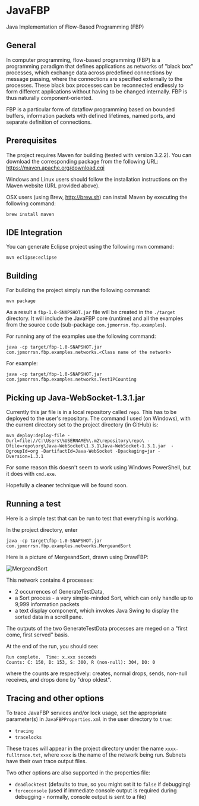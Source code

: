 JavaFBP
===

Java Implementation of Flow-Based Programming (FBP)


General
---

In computer programming, flow-based programming (FBP) is a programming paradigm that defines applications as networks of "black box" processes, which exchange data across predefined connections by message passing, where the connections are specified externally to the processes. These black box processes can be reconnected endlessly to form different applications without having to be changed internally. FBP is thus naturally component-oriented.

FBP is a particular form of dataflow programming based on bounded buffers, information packets with defined lifetimes, named ports, and separate definition of connections.

Prerequisites
---


The project requires Maven for building (tested with version 3.2.2). You can download the corresponding package from the following URL: 
https://maven.apache.org/download.cgi 

Windows and Linux users should follow the installation instructions on the Maven website (URL provided above).

OSX users (using Brew, http://brew.sh) can install Maven by executing the following command:

    brew install maven


IDE Integration
---

You can generate Eclipse project using the following mvn command:

    mvn eclipse:eclipse


Building
---

For building the project simply run the following command:

    mvn package

As a result a `fbp-1.0-SNAPSHOT.jar` file will be created in the `./target` directory. It will include the JavaFBP core (runtime) and all the examples from the source code (sub-package `com.jpmorrsn.fbp.examples`). 


For running any of the examples use the following command:

    java -cp target/fbp-1.0-SNAPSHOT.jar com.jpmorrsn.fbp.examples.networks.<Class name of the network>

For example:

    java -cp target/fbp-1.0-SNAPSHOT.jar com.jpmorrsn.fbp.examples.networks.TestIPCounting
    

Picking up Java-WebSocket-1.3.1.jar
-----

Currently this jar file is in a local repository called `repo`. This has to be deployed to the user's repository.  The command I used (on Windows), with the current directory set to the project directory (in GitHub) is:

    mvn deploy:deploy-file -Durl=file://C:\Users\%USERNAME%\.m2\repository\repo\ -Dfile=repo\org\Java-WebSocket\1.3.1\Java-WebSocket-1.3.1.jar  -DgroupId=org -DartifactId=Java-WebSocket -Dpackaging=jar -Dversion=1.3.1
    
For some reason this doesn't seem to work using Windows PowerShell, but it does with `cmd.exe`.

Hopefully a cleaner technique will be found soon.    

Running a test
----

Here is a simple test that can be run to test that everything is working.

In the project directory, enter

    java -cp target\fbp-1.0-SNAPSHOT.jar com.jpmorrsn.fbp.examples.networks.MergeandSort
    
Here is a picture of MergeandSort, drawn using DrawFBP:

![MergeandSort](https://github.com/jpaulm/javafbp/blob/master/MergeandSort.png "Diagram of MergeandSort Network")
    
This network contains 4 processes: 

* 2 occurrences of GenerateTestData, 
* a Sort process - a very simple-minded Sort, which can only handle up to 9,999 information packets 
* a text display component, which invokes Java Swing to display the sorted data in a scroll pane. 
 
The outputs of the two GenerateTestData processes are meged on a "first come, first served" basis.

At the end of the run, you should see:

    Run complete.  Time: x.xxx seconds
    Counts: C: 150, D: 153, S: 300, R (non-null): 304, DO: 0
    
where the counts are respectively: creates, normal drops, sends, non-null receives, and drops done by "drop oldest".    

Tracing and other options
---

To trace JavaFBP services and/or lock usage, set the appropriate parameter(s) in `JavaFBPProperties.xml` in the user directory to `true`:

* `tracing` 
* `tracelocks`

These traces will appear in the project directory under the name `xxxx-fulltrace.txt`, where `xxxx` is the name of the network being run.  Subnets have their own trace output files. 

Two other options are also supported in the properties file:

* `deadlocktest` (defaults to true, so you might set it to `false` if debugging) 
* `forceconsole` (used if immediate console output is required during debugging - normally, console output is sent to a file)
